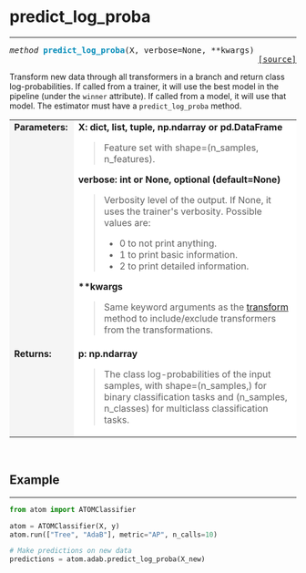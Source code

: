 # predict_log_proba
-------------------

<pre><em>method</em> <strong style="color:#008AB8">predict_log_proba</strong>(X, verbose=None, **kwargs) 
<div align="right"><a href="https://github.com/tvdboom/ATOM/blob/master/atom/basepredictor.py#L116">[source]</a></div></pre>
Transform new data through all transformers in a branch and return
 class log-probabilities. If called from a trainer, it will use the
 best model in the pipeline (under the `winner` attribute). If called
 from a model, it will use that model. The estimator must have a
 `predict_log_proba` method.
<table>
<tr>
<td width="15%" style="vertical-align:top; background:#F5F5F5;"><strong>Parameters:</strong></td>
<td width="75%" style="background:white;">
<strong>X: dict, list, tuple, np.ndarray or pd.DataFrame</strong>
<blockquote>
Feature set with shape=(n_samples, n_features).
</blockquote>
<strong>verbose: int or None, optional (default=None)</strong>
<blockquote>
Verbosity level of the output. If None, it uses the trainer's
 verbosity. Possible values are:
<ul>
<li>0 to not print anything.</li>
<li>1 to print basic information.</li>
<li>2 to print detailed information.</li>
</ul>
</blockquote>
<strong>**kwargs</strong>
<blockquote>
Same keyword arguments as the <a href="../transform">transform</a> method to
 include/exclude transformers from the transformations.
</blockquote>
</tr>
<tr>
<td width="15%" style="vertical-align:top; background:#F5F5F5;"><strong>Returns:</strong></td>
<td width="75%" style="background:white;">
<strong>p: np.ndarray</strong>
<blockquote>
The class log-probabilities of the input samples, with shape=(n_samples,) for binary
 classification tasks and (n_samples, n_classes) for multiclass classification tasks.
</blockquote>
</td>
</tr>
</table>
<br />



## Example
----------

```python
from atom import ATOMClassifier

atom = ATOMClassifier(X, y)
atom.run(["Tree", "AdaB"], metric="AP", n_calls=10)

# Make predictions on new data
predictions = atom.adab.predict_log_proba(X_new)
```